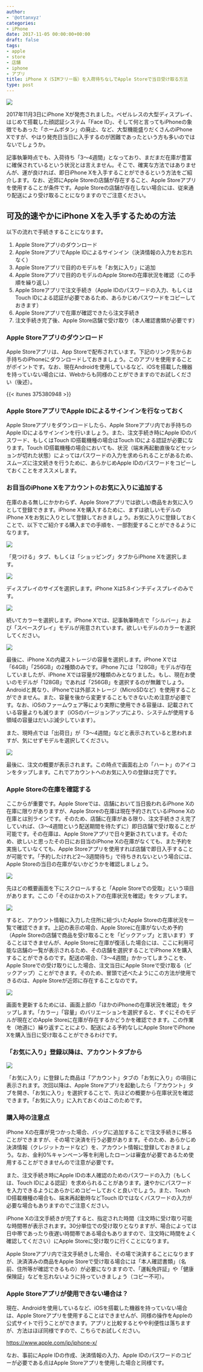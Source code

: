 ```yaml
---
author:
- '@ottanxyz'
categories:
- iPhone
date: 2017-11-05 00:00:00+00:00
draft: false
tags:
- apple
- store
- 店舗
- iphone
- アプリ
title: iPhone X（SIMフリー版）を入荷待ちなしでApple Storeで当日受け取る方法
type: post
---
```


![](171105-59ff153893d3a.jpg)

2017年11月3日にiPhone Xが発売されました。ベゼルレスの大型ディスプレイ、はじめて搭載した顔認証システム「Face ID」、そして何と言ってもiPhoneの象徴でもあった「ホームボタン」の廃止、など、大型機能盛りだくさんのiPhone Xですが、やはり発売日当日に入手するのが困難であったという方も多いのではないでしょうか。

記事執筆時点でも、入荷待ち「3〜4週間」となっており、まだまだ在庫が豊富に確保されているという状況とは言えません。そこで、確実な方法ではありませんが、運が良ければ、即日iPhone Xを入手することができるという方法をご紹介します。なお、近郊にApple Storeの店舗が存在すること、Apple Storeアプリを使用することが条件です。Apple Storeの店舗が存在しない場合には、従来通り配送により受け取ることになりますのでご注意ください。

## 可及的速やかにiPhone Xを入手するための方法

以下の流れで手続きすることになります。

1. Apple Storeアプリのダウンロード
2. Apple StoreアプリでApple IDによるサインイン（決済情報の入力をお忘れなく）
3. Apple Storeアプリで目的のモデルを「お気に入り」に追加
4. Apple Storeアプリで目的のモデルのApple Storeの在庫状況を確認（この手順を繰り返し）
5. Apple Storeアプリで注文手続き（Apple IDのパスワードの入力、もしくはTouch IDによる認証が必要であるため、あらかじめパスワードをコピーしておきます）
6. Apple Storeアプリで在庫が確認できたら注文手続き
7. 注文手続き完了後、Apple Store店舗で受け取り（本人確認書類が必要です）

### Apple Storeアプリのダウンロード

Apple Storeアプリは、App Storeで配布されています。下記のリンク先からお手持ちのiPhoneにダウンロードしておきましょう。このアプリを使用することがポイントです。なお、現在Androidを使用しているなど、iOSを搭載した機器を持っていない場合には、Webからも同様のことができますのでお試しください（後述）。

{{< itunes 375380948 >}}

### Apple StoreアプリでApple IDによるサインインを行なっておく

Apple Storeアプリをダウンロードしたら、Apple Storeアプリ内でお手持ちのApple IDによるサインインを行いましょう。また、注文手続き時にApple IDのパスワード、もしくはTouch ID搭載機種の場合はTouch IDによる認証が必要になります。Touch ID搭載機種の場合においても、状況（端末再起動直後などセッションが切れた状態）によってはパスワードの入力を求められることがあるため、スムーズに注文続きを行うために、あらかじめApple IDのパスワードをコピーしておくことをオススメします。

### お目当のiPhone Xをアカウントのお気に入りに追加する

在庫のある無しにかかわらず、Apple Storeアプリでは欲しい商品をお気に入りとして登録できます。iPhone Xを購入するために、まずは欲しいモデルのiPhone Xをお気に入りとして登録しておきましょう。お気に入りに登録しておくことで、以下でご紹介する購入までの手順を、一部割愛することができるようになります。

![](171105-59ff15423a80b.jpeg)

「見つける」タブ、もしくは「ショッピング」タブからiPhone Xを選択します。

![](171105-59ff154b14b07.jpeg)

ディスプレイのサイズを選択します。iPhone Xは5.8インチディスプレイのみです。

![](171105-59ff1550d360b.jpeg)

続いてカラーを選択します。iPhone Xでは、記事執筆時点で「シルバー」および「スペースグレイ」モデルが用意されています。欲しいモデルのカラーを選択してください。

![](171105-59ff155863577.jpeg)

最後に、iPhone Xの内蔵ストレージの容量を選択します。iPhone Xでは「64GB」「256GB」の2種類のみです。iPhone 7には「128GB」モデルが存在していましたが、iPhone Xでは容量が2種類のみとなりました。もし、現在お使いのモデルが「128GB」であれば「256GB」を選択するのが無難でしょう。Androidと異なり、iPhoneでは外部ストレージ（MicroSDなど）を使用することができません。また、容量を後から変更することもできないため注意が必要です。なお、iOSのファームウェア等により実際に使用できる容量は、記載されている容量よりも減ります（iOSのバージョンアップにより、システムが使用する領域の容量はだいぶ減少しています）。

また、現時点では「出荷日」が「3〜4週間」などと表示されていると思われますが、気にせずモデルを選択してください。

![](171105-59ff155f55726.jpeg)

最後に、注文の概要が表示されます。この時点で画面右上の「ハート」のアイコンをタップします。これでアカウントへのお気に入りの登録は完了です。

### Apple Storeの在庫を確認する

ここからが重要です。Apple Storeでは、店舗において当日扱われるiPhone Xの在庫に限りがありますが、Apple Storeの在庫は現在予約されているiPhone Xの在庫とは別ラインです。そのため、店舗に在庫がある限り、注文手続きさえ完了していれば、（3〜4週間という配送期間を待たずに）即日店舗で受け取ることが可能です。その在庫は、Apple Storeアプリで日々更新されています。そのため、欲しいと思ったその日にお目当のiPhone Xの在庫がなくても、また予約を実施していなくても、Apple Storeアプリを使用すれば店舗で即日入手することが可能です。「予約したけれど2〜3週間待ち」で待ちきれないという場合には、Apple Storeの当日の在庫がないかどうかを確認しましょう。

![](171105-59ff15656b31f.jpeg)

先ほどの概要画面を下にスクロールすると「Apple Storeでの受取」という項目があります。ここの「そのほかのストアの在庫状況を確認」をタップします。

![](171105-59ff156ce587f.jpeg)

すると、アカウント情報に入力した住所に紐づいたApple Storeの在庫状況を一覧で確認できます。上記の表示の場合、Apple Storeに在庫がないため予約（Apple Storeの店舗で商品を受け取ることを「ピックアップ」と言います）することはできませんが、Apple Storeに在庫が復活した場合には、ここに利用可能な店舗の一覧が表示されるため、その店舗を選択することでiPhone Xを購入することができるのです。配送の場合、「3〜4週間」かかってしまうことを、Apple Storeでの受け取りにした場合、注文当日にApple Storeで受け取る（ピックアップ）ことができます。そのため、冒頭で述べたようにこの方法が使用できるのは、Apple Storeが近郊に存在することなのです。

![](171105-59ff15735c1a5.jpeg)

画面を更新するためには、画面上部の「ほかのiPhoneの在庫状況を確認」をタップします。「カラー」「容量」のバリエーションを選択すると、すぐにそのモデルが現在どのApple Storeに在庫が存在するかどうかを確認できます。この作業を（地道に）繰り返すことにより、配送による予約なしにApple StoreでiPhone Xを購入当日に受け取ることができるわけです。

### 「お気に入り」登録以降は、アカウントタブから

![](171105-59ff157a938ad.jpeg)

「お気に入り」に登録した商品は「アカウント」タブの「お気に入り」の項目に表示されます。次回以降は、Apple Storeアプリを起動したら「アカウント」タブを開き、「お気に入り」を選択することで、先ほどの概要から在庫状況を確認できます。「お気に入り」に入れておくのはこのためです。

### 購入時の注意点

iPhone Xの在庫が見つかった場合、バッグに追加することで注文手続きに移ることができますが、その場で決済を行う必要があります。そのため、あらかじめ決済情報（クレジットカードなど）を、アカウント情報に登録しておきましょう。なお、金利0%キャンペーン等を利用したローンは審査が必要であるため使用することができませんので注意が必要です。

また、注文手続き時にApple IDの本人確認のためのパスワードの入力（もしくは、Touch IDによる認証）を求められることがあります。速やかにパスワードを入力できるようにあらかじめコピーしておくと良いでしょう。また、Touch ID搭載機種の場合も、端末再起動時などTouch IDではなくパスワードの入力が必要な場合もありますのでご注意ください。

iPhone Xの注文手続きが完了すると、指定された時間（注文時に受け取り可能な時間帯が表示されます。30分単位での受け取りとなりますが、場合によっては日中帯であったり夜遅い時間帯である場合もありますので、注文時に時間をよく確認してください）にApple Storeに受け取りに行くことになります。

Apple Storeアプリ内で注文手続きした場合、その場で決済することになりますが、決済済みの商品をApple Storeで受け取る場合には「本人確認書類」（名前、住所等が確認できるもの）が必要になりますので、「運転免許証」や「健康保険証」などを忘れないように持っていきましょう（コピー不可）。

### Apple Storeアプリが使用できない場合は？

現在、Androidを使用しているなど、iOSを搭載した機器を持っていない場合は、Apple Storeアプリを使用することはできませんが、同様の操作をAppleの公式サイトで行うことができます。アプリと比較するとやや利便性は落ちますが、方法はほぼ同様ですので、こちらでお試しください。

<https://www.apple.com/jp/iphone-x/>

なお、事前にApple IDの作成、決済情報の入力、Apple IDのパスワードのコピーが必要である点はApple Storeアプリを使用した場合と同様です。
